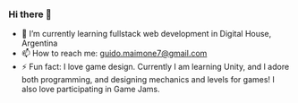 ### Hi there 👋
- 🌱 I’m currently learning fullstack web development in Digital House, Argentina
- 📫 How to reach me: guido.maimone7@gmail.com
- ⚡ Fun fact: I love game design. Currently I am learning Unity, and I adore both programming, and designing mechanics and levels for games! I also love participating in Game Jams.
<!--
**dogui7/dogui7** is a ✨ _special_ ✨ repository because its `README.md` (this file) appears on your GitHub profile.

- 🌱 I’m currently learning fullstack web development in Digital House, Argentina
- 📫 How to reach me: guido.maimone7@gmail.com
- ⚡ Fun fact: I love game design. Currently I am learning Unity, and I adore both programming, and designing mechanics and levels for games! I also love participating in Game Jams.
-->

